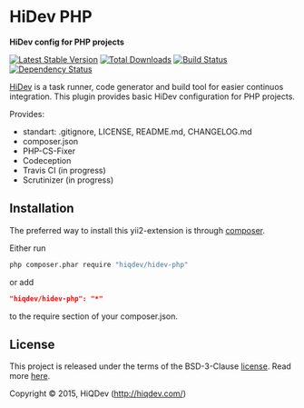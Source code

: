 HiDev PHP
=========

**HiDev config for PHP projects**

[![Latest Stable Version](https://poser.pugx.org/hiqdev/hidev-php/v/stable)](https://packagist.org/packages/hiqdev/hidev-php)
[![Total Downloads](https://poser.pugx.org/hiqdev/hidev-php/downloads)](https://packagist.org/packages/hiqdev/hidev-php)
[![Build Status](https://img.shields.io/travis/.svg)](https://travis-ci.org/)
[![Dependency Status](https://www.versioneye.com/php/hiqdev:hidev-php/dev-master/badge.svg)](https://www.versioneye.com/php/hiqdev:hidev-php/dev-master)

[HiDev](https://github.com/hiqdev/hidev) is a task runner, code generator and build tool for easier continuos integration.
This plugin provides basic HiDev configuration for PHP projects.

Provides:
- standart: .gitignore, LICENSE, README.md, CHANGELOG.md
- composer.json
- PHP-CS-Fixer
- Codeception
- Travis CI (in progress)
- Scrutinizer (in progress)

## Installation

The preferred way to install this yii2-extension is through [composer](http://getcomposer.org/download/).

Either run

```sh
php composer.phar require "hiqdev/hidev-php"
```

or add

```json
"hiqdev/hidev-php": "*"
```

to the require section of your composer.json.

## License

This project is released under the terms of the BSD-3-Clause [license](LICENSE).
Read more [here](http://choosealicense.com/licenses/bsd-3-clause).

Copyright © 2015, HiQDev (http://hiqdev.com/)
